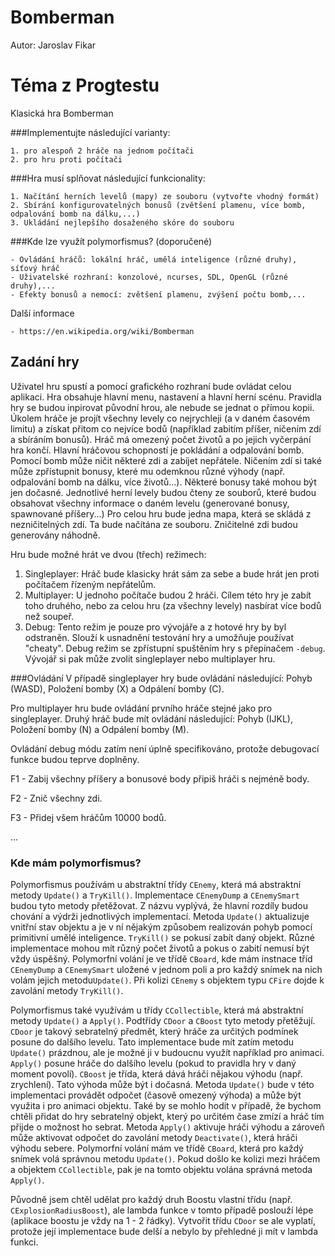 # Bomberman
Autor: Jaroslav Fikar

# Téma z Progtestu

Klasická hra Bomberman

###Implementujte následující varianty:

    1. pro alespoň 2 hráče na jednom počítači
    2. pro hru proti počítači
###Hra musí splňovat následující funkcionality:

    1. Načítání herních levelů (mapy) ze souboru (vytvořte vhodný formát)
    2. Sbírání konfigurovatelných bonusů (zvětšení plamenu, více bomb, odpalování bomb na dálku,...)
    3. Ukládání nejlepšího dosaženého skóre do souboru
###Kde lze využít polymorfismus? (doporučené)

    - Ovládání hráčů: lokální hráč, umělá inteligence (různé druhy), síťový hráč
    - Uživatelské rozhraní: konzolové, ncurses, SDL, OpenGL (různé druhy),...
    - Efekty bonusů a nemocí: zvětšení plamenu, zvýšení počtu bomb,...
Další informace

    - https://en.wikipedia.org/wiki/Bomberman

## Zadání hry
Uživatel hru spustí a pomocí grafického rozhraní bude ovládat celou aplikaci.
Hra obsahuje hlavní menu, nastavení a hlavní herní scénu.
Pravidla hry se budou inpirovat původní hrou, ale nebude se jednat o přímou kopii.
Úkolem hráče je projít všechny levely co nejrychleji (a v daném časovém limitu) a získat přitom co nejvíce bodů (například zabitím příšer, ničením zdí a sbíráním bonusů). Hráč má omezený počet životů a po jejich vyčerpání hra končí.
Hlavní hráčovou schopností je pokládání a odpalování bomb. Pomocí bomb může ničit některé zdi a zabíjet nepřátele.
Ničením zdí si také může zpřístupnit bonusy, které mu odemknou různé výhody (např. odpalování bomb na dálku, více životů...). Některé bonusy také mohou být jen dočasné.
Jednotlivé herní levely budou čteny ze souborů, které budou obsahovat všechny informace o daném levelu (generované bonusy, spawnované příšery...) 
Pro celou hru bude jedna mapa, která se skládá z nezničitelných zdí. Ta bude načítána ze souboru. Zničitelné zdi budou generovány náhodně.

Hru bude možné hrát ve dvou (třech) režimech:
   1. Singleplayer: Hráč bude klasicky hrát sám za sebe a bude hrát jen proti počítačem řízeným nepřátelům.
   2. Multiplayer: U jednoho počítače budou 2 hráči. Cílem této hry je zabít toho druhého, nebo za celou hru (za všechny levely) nasbírat více bodů než soupeř.
   3. Debug: Tento režim je pouze pro vývojáře a z hotové hry by byl odstraněn. 
   Slouží k usnadnění testování hry a umožňuje používat "cheaty". Debug režim se zpřístupní spuštěním hry s přepínačem `-debug`. 
   Vývojář si pak může zvolit singleplayer nebo multiplayer hru.
   
###Ovládání
V případě singleplayer hry bude ovládání následující: Pohyb (WASD), Položení bomby (X) a Odpálení bomby (C).

Pro multiplayer hru bude ovládání prvního hráče stejné jako pro singleplayer. 
Druhý hráč bude mít ovládání následující: Pohyb (IJKL), Položení bomby (N) a Odpálení bomby (M).

Ovládání debug módu zatím není úplně specifikováno, protože debugovací funkce budou teprve doplněny.

F1 - Zabij všechny příšery a bonusové body připiš hráči s nejméně body.

F2 - Znič všechny zdi.

F3 - Přidej všem hráčům 10000 bodů.

...

### Kde mám polymorfismus?
Polymorfismus používám u abstraktní třídy `CEnemy`, která má abstraktní metody `Update()` a `TryKill()`. Implementace `CEnemyDump` a `CEnemySmart` budou tyto metody přetěžovat. Z názvu vyplývá, že hlavní rozdíly budou chování a výdrži jednotlivých implementací. 
Metoda `Update()` aktualizuje vnitřní stav objektu a je v ní nějakým způsobem realizován pohyb pomocí primitivní umělé inteligence.
`TryKill()` se pokusí zabít daný objekt. Různé implementace mohou mít různý počet životů a pokus o zabití nemusí být vždy úspěšný.
Polymorfní volání je ve třídě `CBoard`, kde mám instnace tříd `CEnemyDump` a `CEnemySmart` uložené v jednom poli a pro každý snímek na nich volám jejich metodu`Update()`. 
Při kolizi `CEnemy` s objektem typu `CFire` dojde k zavolání metody `TryKill()`.

Polymorfismus také využívám u třídy `CCollectible`, která má abstraktní metody `Update()` a `Apply()`.
Podtřídy `CDoor` a `CBoost` tyto metody přetěžují. 
`CDoor` je takový sebratelný předmět, který hráče za určitých podmínek posune do dalšího levelu. 
Tato implementace bude mít zatím metodu `Update()` prázdnou, ale je možné ji v budoucnu využít například pro animaci.
`Apply()` posune hráče do dalšího levelu (pokud to pravidla hry v daný moment povolí).
`CBoost` je třída, která dává hráči nějakou výhodu (např. zrychlení). Tato výhoda může být i dočasná.
Metoda `Update()` bude v této implementaci provádět odpočet (časově omezený výhoda) a může být využita i pro animaci objektu. 
Také by se mohlo hodit v případě, že bychom chtěli přidat do hry sebratelný objekt, který po určitém čase zmízí a hráč tím přijde o možnost ho sebrat.
Metoda `Apply()` aktivuje hráči výhodu a zároveň může aktivovat odpočet do zavolání metody `Deactivate()`, která hráči výhodu sebere.
Polymorfní volání mám ve třídě `CBoard`, která pro každý snímek volá správnou metodu `Update()`. 
Pokud došlo ke kolizi mezi hráčem a objektem `CCollectible`, pak je na tomto objektu volána správná metoda `Apply()`.

Původně jsem chtěl udělat pro každý druh Boostu vlastní třídu (např. `CExplosionRadiusBoost`), ale lambda funkce v tomto případě poslouží lépe (aplikace boostu je vždy na 1 - 2 řádky).
Vytvořit třídu `CDoor` se ale vyplatí, protože její implementace bude delší a nebylo by přehledné ji mít v lambda funkci. 
